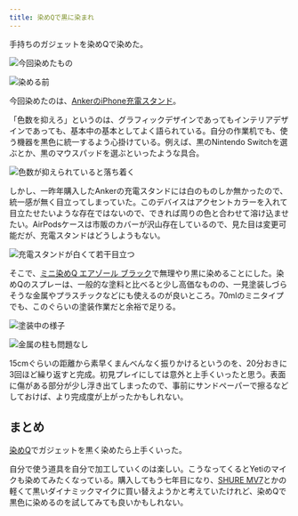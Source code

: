 ```yaml
---
title: 染めQで黒に染まれ
---
```

手持ちのガジェットを染めQで染めた。

![](https://lh3.googleusercontent.com/zIeBrhyVfl9mvAIm645o9m5tJtApixBjYqDyigvfXscA5GFr25Qj8H7U0xo-p7-4LAsuME6m4sBVtc9seBaTjg049HoETzup57YpHqMjqG6drM0wVhfCFzrtWNWPj1fe_F-NA7r47MkL5PxrkqNddWUWeHtcZa7PSEpFdkPbsE7dLnXpG-0kJ2Nu "今回染めたもの")

![](https://lh5.googleusercontent.com/eatVcWa4DFoWR1H73yYBWSk-Z7YZjpjiUG-ekbPl2eJ49Aou9Bd3JHfPnOKRsEHzuCbAPhABxjbYsO0Sg3TUUwRXjskE7sLWKycNF1iwsp9oCtYbADG4tPeXYV6Fb43GqeQ555oyfsE4ZLDpfBMMhMzXSa-IVsuhDqR6--z2s2_PqYN9CsbXMBDF "染める前")

今回染めたのは、[AnkerのiPhone充電スタンド](https://r7kamura.com/articles/2021-09-06-anker-iphone-stand)。

「色数を抑えろ」というのは、グラフィックデザインであってもインテリアデザインであっても、基本中の基本としてよく語られている。自分の作業机でも、使う機器を黒色に統一するよう心掛けている。例えば、黒のNintendo Switchを選ぶとか、黒のマウスパッドを選ぶといったような具合。

![](https://lh3.googleusercontent.com/ZCuwVqXa6w--eZe6vWzdB-gSEelFf2uq8KYHSlVumgZXy2UgsMzUHo4Ccn20PyfCX1VnGuxo1ici_aDAYki3zqK1rI4FUFLaKzMlPWd_KcINs0chNbJajpN8wQKwb49EHk9TVvVwheFsx8Cvk2te5kLgwPlujAKopn-syIeStgoaA_kewqL8cv5r "色数が抑えられていると落ち着く")

しかし、一昨年購入したAnkerの充電スタンドには白のものしか無かったので、統一感が無く目立ってしまっていた。このデバイスはアクセントカラーを入れて目立たせたいような存在ではないので、できれば周りの色と合わせて溶け込ませたい。AirPodsケースは市販のカバーが沢山存在しているので、見た目は変更可能だが、充電スタンドはどうしようもない。

![](https://lh6.googleusercontent.com/Pxvyytij6v0WGwsh0tQyJQ-c_mzqneXxadiW_KN_P7FQ9I7vtaFs9afvIYYm2tE3Xttr8Ve7grYiJowqn5Dw4_EGfZ_AHQCUJFWhZZqGhGj9WviLtQskc0gdv8P0NZhPzCM5_EiR6SCykqmkQZabpQjwHXm3_ogGdAiYI5VMpYQ67qiRcTLcCnmS "充電スタンドが白くて若干目立つ")

そこで、[ミニ染めQ エアゾール ブラック](https://www.amazon.co.jp/dp/B003QMFUKO)で無理やり黒に染めることにした。染めQのスプレーは、一般的な塗料と比べると少し高価なものの、一見塗装しづらそうな金属やプラスチックなどにも使えるのが良いところ。70mlのミニタイプでも、このぐらいの塗装作業だと余裕で足りる。

![](https://lh3.googleusercontent.com/KvJwH7l0CnNzAqSLMPGbcvitxwBUeoJUDMmWDaJykf0rIxoGmVmSPn0Is0KmTBl7KwWG9b_vYbDs8Igfm33zPnfyuo9g_Q0JWuIrRvXIrwoWU5rVuF_ZuHLPRDvYH_zKQoyups-YoXFkbGdI5dHVeS9pa3XfabxU2tdE0eU2eiSlWuEBQUIIfgzm "塗装中の様子")

![](https://lh3.googleusercontent.com/V9cu7KZE4dlH_AslZbIU6b2rKyuqI8CNpB7VQTonOP_tKVU6EULFM6GkIJ7Iwb-9PfTeknEw7rMHbuTZ6sdyryGEUlkF40bwyEH6UCZaXTHt3_QouD9s-hLAcWbLJnOTDhFtlo_JnwKLBz2mXNIxJ3Std4tOnW4qNU6gRiadRzYVKqhRTk51_utM "金属の柱も問題なし")

15cmぐらいの距離から素早くまんべんなく振りかけるというのを、20分おきに3回ほど繰り返すと完成。初見プレイにしては意外と上手くいったと思う。表面に傷がある部分が少し浮き出てしまったので、事前にサンドペーパーで擦るなどしておけば、より完成度が上がったかもしれない。

まとめ
---

[染めQ](https://www.amazon.co.jp/dp/B003QMFUKO)でガジェットを黒く染めたら上手くいった。

自分で使う道具を自分で加工していくのは楽しい。こうなってくるとYetiのマイクも染めてみたくなっている。購入してもう七年目になり、[SHURE MV7](https://www.amazon.co.jp/dp/B08KY7G1GV)とかの軽くて黒いダイナミックマイクに買い替えようかと考えていたけれど、染めQで黒色に染めるのを試してみても良いかもしれない。
